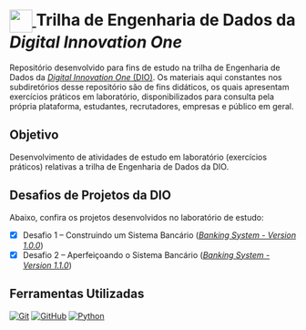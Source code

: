 <h1>
  <a href="https://www.dio.me/">
    <img align="center" width="40px" src="https://hermes.digitalinnovation.one/assets/diome/logo-minimized.png">
  </a>
  <span>Trilha de Engenharia de Dados da <em>Digital Innovation One</em></span>
</h1>

Repositório desenvolvido para fins de estudo na trilha de Engenharia de Dados da [*Digital Innovation One* (DIO)](https://www.dio.me/). Os materiais aqui constantes nos subdiretórios desse repositório são de fins didáticos, os quais apresentam exercícios práticos em laboratório, disponibilizados para consulta pela própria plataforma, estudantes, recrutadores, empresas e público em geral.    

## Objetivo

Desenvolvimento de atividades de estudo em laboratório (exercícios práticos) relativas a trilha de Engenharia de Dados da DIO.

## Desafios de Projetos da DIO

Abaixo, confira os projetos desenvolvidos no laboratório de estudo:

  - [x] Desafio 1 – Construindo um Sistema Bancário ([*Banking System - Version 1.0.0*](./banking-system-v1.0.0/readme.md))
  - [x] Desafio 2 – Aperfeiçoando o Sistema Bancário ([*Banking System - Version 1.1.0*](./banking-system-v1.1.0/readme.md))

## Ferramentas Utilizadas

[![Git](https://img.shields.io/badge/Git-111?style=for-the-badge&logo=git&logoColor=F54F37)](https://git-scm.com/doc)
[![GitHub](https://img.shields.io/badge/GitHub-111?style=for-the-badge&logo=github&logoColor=FFFFFF)](https://docs.github.com/)
[![Python](https://img.shields.io/badge/Python-111?style=for-the-badge&logo=python&logoColor=3772A2)](https://docs.python.org/3/)
